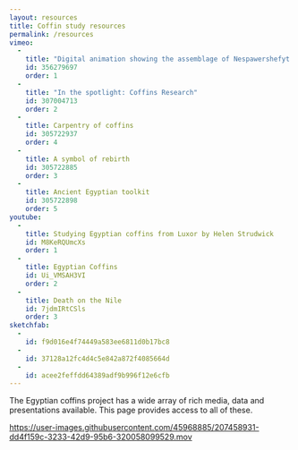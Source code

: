 ```yaml
---
layout: resources
title: Coffin study resources
permalink: /resources
vimeo:
  -
    title: "Digital animation showing the assemblage of Nespawershefyt's inner coffin box"
    id: 356279697
    order: 1
  -
    title: "In the spotlight: Coffins Research"
    id: 307004713
    order: 2
  -
    title: Carpentry of coffins
    id: 305722937
    order: 4
  -
    title: A symbol of rebirth
    id: 305722885
    order: 3
  -
    title: Ancient Egyptian toolkit
    id: 305722898
    order: 5
youtube:
  -
    title: Studying Egyptian coffins from Luxor by Helen Strudwick
    id: M8KeRQUmcXs
    order: 1
  -
    title: Egyptian Coffins
    id: Ui_VMSAH3VI
    order: 2
  -
    title: Death on the Nile
    id: 7jdmIRtCSls
    order: 3
sketchfab:
  -
    id: f9d016e4f74449a583ee6811d0b17bc8
  -
    id: 37128a12fc4d4c5e842a872f4085664d
  -
    id: acee2feffdd64389adf9b996f12e6cfb
---
```


The Egyptian coffins project has a wide array of rich media, data and presentations available. This
page provides access to all of these.

https://user-images.githubusercontent.com/45968885/207458931-dd4f159c-3233-42d9-95b6-320058099529.mov
